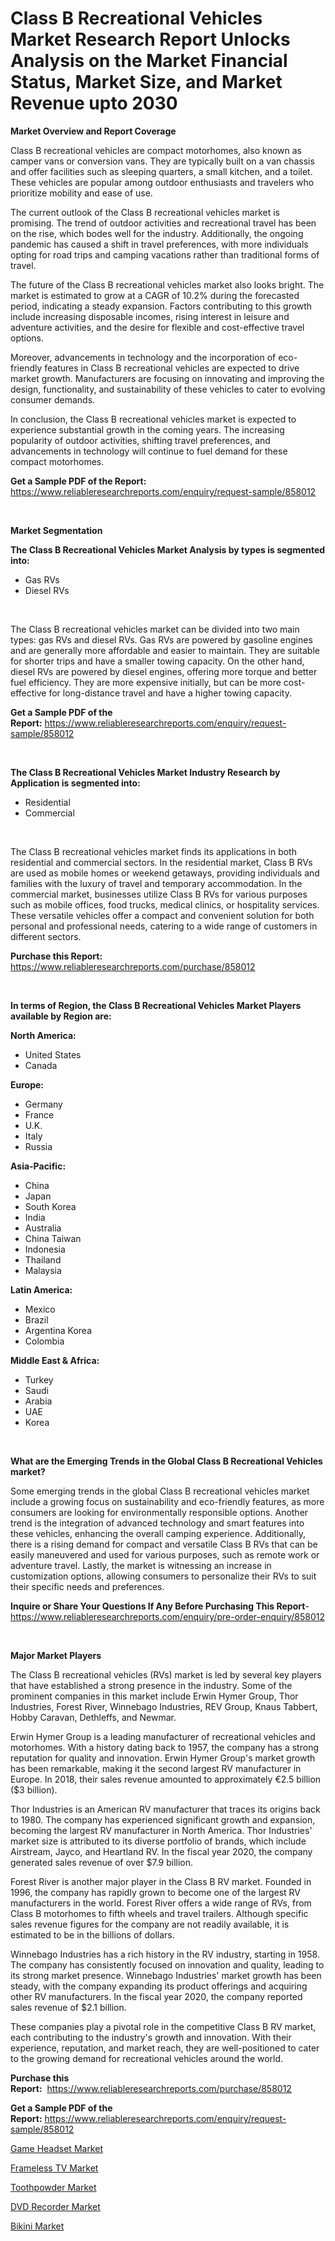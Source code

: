 <p><h1>Class B Recreational Vehicles Market Research Report Unlocks Analysis on the Market Financial Status, Market Size, and Market Revenue upto 2030</h1></p><p><strong>Market Overview and Report Coverage</strong></p>
<p><p>Class B recreational vehicles are compact motorhomes, also known as camper vans or conversion vans. They are typically built on a van chassis and offer facilities such as sleeping quarters, a small kitchen, and a toilet. These vehicles are popular among outdoor enthusiasts and travelers who prioritize mobility and ease of use.</p><p>The current outlook of the Class B recreational vehicles market is promising. The trend of outdoor activities and recreational travel has been on the rise, which bodes well for the industry. Additionally, the ongoing pandemic has caused a shift in travel preferences, with more individuals opting for road trips and camping vacations rather than traditional forms of travel.</p><p>The future of the Class B recreational vehicles market also looks bright. The market is estimated to grow at a CAGR of 10.2% during the forecasted period, indicating a steady expansion. Factors contributing to this growth include increasing disposable incomes, rising interest in leisure and adventure activities, and the desire for flexible and cost-effective travel options.</p><p>Moreover, advancements in technology and the incorporation of eco-friendly features in Class B recreational vehicles are expected to drive market growth. Manufacturers are focusing on innovating and improving the design, functionality, and sustainability of these vehicles to cater to evolving consumer demands.</p><p>In conclusion, the Class B recreational vehicles market is expected to experience substantial growth in the coming years. The increasing popularity of outdoor activities, shifting travel preferences, and advancements in technology will continue to fuel demand for these compact motorhomes.</p></p>
<p><strong>Get a Sample PDF of the Report:</strong> <a href="https://www.reliableresearchreports.com/enquiry/request-sample/858012">https://www.reliableresearchreports.com/enquiry/request-sample/858012</a></p>
<p>&nbsp;</p>
<p><strong>Market Segmentation</strong></p>
<p><strong>The Class B Recreational Vehicles Market Analysis by types is segmented into:</strong></p>
<p><ul><li>Gas RVs</li><li>Diesel RVs</li></ul></p>
<p>&nbsp;</p>
<p><p>The Class B recreational vehicles market can be divided into two main types: gas RVs and diesel RVs. Gas RVs are powered by gasoline engines and are generally more affordable and easier to maintain. They are suitable for shorter trips and have a smaller towing capacity. On the other hand, diesel RVs are powered by diesel engines, offering more torque and better fuel efficiency. They are more expensive initially, but can be more cost-effective for long-distance travel and have a higher towing capacity.</p></p>
<p><strong>Get a Sample PDF of the Report:</strong>&nbsp;<a href="https://www.reliableresearchreports.com/enquiry/request-sample/858012">https://www.reliableresearchreports.com/enquiry/request-sample/858012</a></p>
<p>&nbsp;</p>
<p><strong>The Class B Recreational Vehicles Market Industry Research by Application is segmented into:</strong></p>
<p><ul><li>Residential</li><li>Commercial</li></ul></p>
<p>&nbsp;</p>
<p><p>The Class B recreational vehicles market finds its applications in both residential and commercial sectors. In the residential market, Class B RVs are used as mobile homes or weekend getaways, providing individuals and families with the luxury of travel and temporary accommodation. In the commercial market, businesses utilize Class B RVs for various purposes such as mobile offices, food trucks, medical clinics, or hospitality services. These versatile vehicles offer a compact and convenient solution for both personal and professional needs, catering to a wide range of customers in different sectors.</p></p>
<p><strong>Purchase this Report:</strong>&nbsp; <a href="https://www.reliableresearchreports.com/purchase/858012">https://www.reliableresearchreports.com/purchase/858012</a></p>
<p>&nbsp;</p>
<p><strong>In terms of Region, the Class B Recreational Vehicles Market Players available by Region are:</strong></p>
<p>
    <p> <strong> North America: </strong>
        <ul>
            <li>United States</li>
            <li>Canada</li>
        </ul>
        </p> 
    <p> <strong> Europe: </strong>
        <ul>
            <li>Germany</li>
            <li>France</li>
            <li>U.K.</li>
            <li>Italy</li>
            <li>Russia</li>
        </ul>
        </p> 
    <p> <strong> Asia-Pacific: </strong>
        <ul>
            <li>China</li>
            <li>Japan</li>
            <li>South Korea</li>
            <li>India</li>
            <li>Australia</li>
            <li>China Taiwan</li>
            <li>Indonesia</li>
            <li>Thailand</li>
            <li>Malaysia</li>
        </ul>
        </p> 
    <p> <strong> Latin America: </strong>
        <ul>
            <li>Mexico</li>
            <li>Brazil</li>
            <li>Argentina Korea</li>
            <li>Colombia</li>
        </ul>
        </p> 
    <p> <strong> Middle East & Africa: </strong>
        <ul>
            <li>Turkey</li>
            <li>Saudi</li>
            <li>Arabia</li>
            <li>UAE</li>
            <li>Korea</li>
        </ul>
    </p>
    </p>
<p>&nbsp;</p>
<p><strong>What are the Emerging Trends in the Global Class B Recreational Vehicles market?</strong></p>
<p><p>Some emerging trends in the global Class B recreational vehicles market include a growing focus on sustainability and eco-friendly features, as more consumers are looking for environmentally responsible options. Another trend is the integration of advanced technology and smart features into these vehicles, enhancing the overall camping experience. Additionally, there is a rising demand for compact and versatile Class B RVs that can be easily maneuvered and used for various purposes, such as remote work or adventure travel. Lastly, the market is witnessing an increase in customization options, allowing consumers to personalize their RVs to suit their specific needs and preferences.</p></p>
<p><strong>Inquire or Share Your Questions If Any Before Purchasing This Report</strong>- <a href="https://www.reliableresearchreports.com/enquiry/pre-order-enquiry/858012">https://www.reliableresearchreports.com/enquiry/pre-order-enquiry/858012</a></p>
<p>&nbsp;</p>
<p><strong>Major Market Players</strong></p>
<p><p>The Class B recreational vehicles (RVs) market is led by several key players that have established a strong presence in the industry. Some of the prominent companies in this market include Erwin Hymer Group, Thor Industries, Forest River, Winnebago Industries, REV Group, Knaus Tabbert, Hobby Caravan, Dethleffs, and Newmar.</p><p>Erwin Hymer Group is a leading manufacturer of recreational vehicles and motorhomes. With a history dating back to 1957, the company has a strong reputation for quality and innovation. Erwin Hymer Group's market growth has been remarkable, making it the second largest RV manufacturer in Europe. In 2018, their sales revenue amounted to approximately €2.5 billion ($3 billion).</p><p>Thor Industries is an American RV manufacturer that traces its origins back to 1980. The company has experienced significant growth and expansion, becoming the largest RV manufacturer in North America. Thor Industries' market size is attributed to its diverse portfolio of brands, which include Airstream, Jayco, and Heartland RV. In the fiscal year 2020, the company generated sales revenue of over $7.9 billion.</p><p>Forest River is another major player in the Class B RV market. Founded in 1996, the company has rapidly grown to become one of the largest RV manufacturers in the world. Forest River offers a wide range of RVs, from Class B motorhomes to fifth wheels and travel trailers. Although specific sales revenue figures for the company are not readily available, it is estimated to be in the billions of dollars.</p><p>Winnebago Industries has a rich history in the RV industry, starting in 1958. The company has consistently focused on innovation and quality, leading to its strong market presence. Winnebago Industries' market growth has been steady, with the company expanding its product offerings and acquiring other RV manufacturers. In the fiscal year 2020, the company reported sales revenue of $2.1 billion.</p><p>These companies play a pivotal role in the competitive Class B RV market, each contributing to the industry's growth and innovation. With their experience, reputation, and market reach, they are well-positioned to cater to the growing demand for recreational vehicles around the world.</p></p>
<p><strong>Purchase this Report:</strong>&nbsp;&nbsp;<a href="https://www.reliableresearchreports.com/purchase/858012">https://www.reliableresearchreports.com/purchase/858012</a></p>
<p></p>
<p><strong>Get a Sample PDF of the Report:</strong>&nbsp;<a href="https://www.reliableresearchreports.com/enquiry/request-sample/858012">https://www.reliableresearchreports.com/enquiry/request-sample/858012</a></p>
<p><p><a href="https://medium.com/@noemiharvey05/game-headset-market-size-market-outlook-and-market-forecast-2023-to-2030-9432056a215c">Game Headset Market</a></p><p><a href="https://medium.com/@roscoemayer1990/frameless-tv-market-analysis-its-cagr-market-segmentation-and-global-industry-overview-56c18a550dc6">Frameless TV Market</a></p><p><a href="https://medium.com/@lloydgrimes52/toothpowder-market-size-cagr-trends-2024-2030-19bf59649d5a">Toothpowder Market</a></p><p><a href="https://medium.com/@adolfoadams1988/dvd-recorder-market-report-reveals-the-latest-trends-and-growth-opportunities-of-this-market-c68770a819cb">DVD Recorder Market</a></p><p><a href="https://medium.com/@rosaerluke/bikini-market-insights-into-market-cagr-market-trends-and-growth-strategies-eb9ffb741156">Bikini Market</a></p></p>